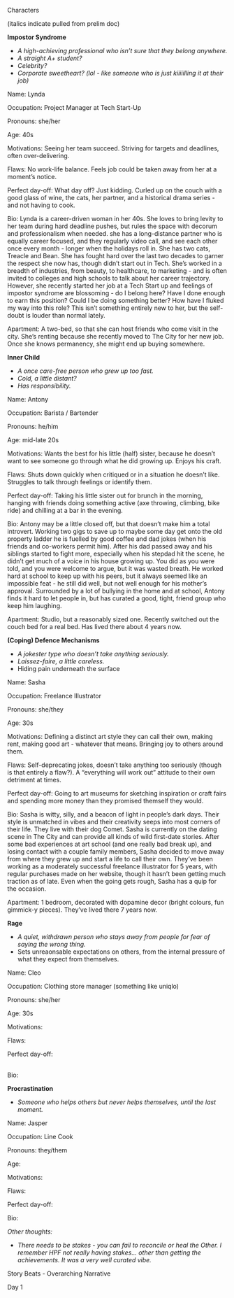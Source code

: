 <!-----



Conversion time: 0.588 seconds.


Using this Markdown file:

1. Paste this output into your source file.
2. See the notes and action items below regarding this conversion run.
3. Check the rendered output (headings, lists, code blocks, tables) for proper
   formatting and use a linkchecker before you publish this page.

Conversion notes:

* Docs to Markdown version 1.0β39
* Thu Oct 10 2024 10:46:13 GMT-0700 (PDT)
* Source doc: Characters and Story Beats
----->


Characters

(italics indicate pulled from prelim doc)

**Impostor Syndrome**



* *A high-achieving professional who isn’t sure that they belong anywhere.*
* *A straight A+ student?*
* *Celebrity?*
* *Corporate sweetheart? (lol - like someone who is just kiiiiilling it at their job)*

Name: Lynda 

Occupation: Project Manager at Tech Start-Up

Pronouns: she/her

Age: 40s

Motivations: Seeing her team succeed. Striving for targets and deadlines, often over-delivering.

Flaws: No work-life balance. Feels job could be taken away from her at a moment’s notice.

Perfect day-off: What day off? Just kidding. Curled up on the couch with a good glass of wine, the cats, her partner, and a historical drama series - and not having to cook.

Bio: Lynda is a career-driven woman in her 40s. She loves to bring levity to her team during hard deadline pushes, but rules the space with decorum and professionalism when needed.  she has a long-distance partner who is equally career focused, and they regularly video call, and see each other once every month - longer when the holidays roll in. She has two cats, Treacle and Bean. She has fought hard over the last two decades to garner the respect she now has, though didn’t start out in Tech. She’s worked in a breadth of industries, from beauty, to healthcare, to marketing - and is often invited to colleges and high schools to talk about her career trajectory. However, she recently started her job at a Tech Start up and feelings of impostor syndrome are blossoming - do I belong here? Have I done enough to earn this position? Could I be doing something better? How have I fluked my way into this role? This isn’t something entirely new to her, but the self-doubt is louder than normal lately.

Apartment: A two-bed, so that she can host friends who come visit in the city. She’s renting because she recently moved to The City for her new job. Once she knows permanency, she might end up buying somewhere.

**Inner Child**



* *A once care-free person who grew up too fast.*
* *Cold, a little distant?*
* *Has responsibility.*

Name: Antony

Occupation: Barista / Bartender

Pronouns: he/him

Age: mid-late 20s

Motivations: Wants the best for his little (half) sister, because he doesn’t want to see someone go through what he did growing up. Enjoys his craft.

Flaws: Shuts down quickly when critiqued or in a situation he doesn’t like. Struggles to talk through feelings or identify them.

Perfect day-off: Taking his little sister out for brunch in the morning, hanging with friends doing something active (axe throwing, climbing, bike ride) and chilling at a bar in the evening.

Bio: Antony may be a little closed off, but that doesn’t make him a total introvert. Working two gigs to save up to maybe some day get onto the old property ladder he is fuelled by good coffee and dad jokes (when his friends and co-workers permit him). After his dad passed away and his siblings started to fight more, especially when his stepdad hit the scene, he didn’t get much of a voice in his house growing up. You did as you were told, and you were welcome to argue, but it was wasted breath. He worked hard at school to keep up with his peers, but it always seemed like an impossible feat - he still did well, but not well enough for his mother’s approval. Surrounded by a lot of bullying in the home and at school, Antony finds it hard to let people in, but has curated a good, tight, friend group who keep him laughing.

Apartment: Studio, but a reasonably sized one. Recently switched out the couch bed for a real bed. Has lived there about 4 years now.

**(Coping) Defence Mechanisms**



* *A jokester type who doesn’t take anything seriously.*
* *Laissez-faire, a little careless.*
* Hiding pain underneath the surface

Name: Sasha

Occupation: Freelance Illustrator

Pronouns: she/they

Age: 30s

Motivations: Defining a distinct art style they can call their own, making rent, making good art - whatever that means. Bringing joy to others around them.

Flaws: Self-deprecating jokes, doesn’t take anything too seriously (though is that entirely a flaw?). A “everything will work out” attitude to their own detriment at times.

Perfect day-off: Going to art museums for sketching inspiration or craft fairs and spending more money than they promised themself they would.

Bio: Sasha is witty, silly, and a beacon of light in people’s dark days. Their style is unmatched in vibes and their creativity seeps into most corners of their life. They live with their dog Comet. Sasha is currently on the dating scene in The City and can provide all kinds of wild first-date stories. After some bad experiences at art school (and one really bad break up), and losing contact with a couple family members, Sasha decided to move away from where they grew up and start a life to call their own. They’ve been working as a moderately successful freelance illustrator for 5 years, with regular purchases made on her website, though it hasn’t been getting much traction as of late. Even when the going gets rough, Sasha has a quip for the occasion.

Apartment: 1 bedroom, decorated with dopamine decor (bright colours, fun gimmick-y pieces). They’ve lived there 7 years now.

 

**Rage**



* *A quiet, withdrawn person who stays away from people for fear of saying the wrong thing.*
* Sets unreaonsable expectations on others, from the internal pressure of what they expect from themselves.

Name: Cleo

Occupation: Clothing store manager (something like uniqlo)

Pronouns: she/her

Age: 30s

Motivations:

Flaws:

Perfect day-off:

 \
Bio:

**Procrastination**



* *Someone who helps others but never helps themselves, until the last moment.*

Name: Jasper

Occupation: Line Cook

Pronouns: they/them

Age:

Motivations:

Flaws:

Perfect day-off:

Bio:

*Other thoughts:*



* *There needs to be stakes - you can fail to reconcile or heal the Other. I remember HPF not really having stakes… other than getting the achievements. It was a very well curated vibe.*

Story Beats - Overarching Narrative

Day 1
